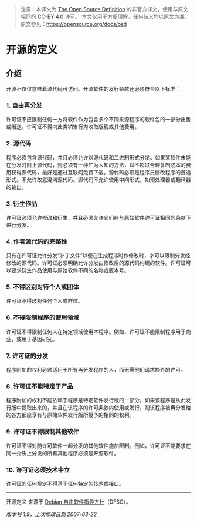 > 注意：本译文为 [The Open Source Definition](https://opensource.org/docs/osd) 的非官方译文，使用与原文相同的 [CC-BY 4.0](https://creativecommons.org/licenses/by/4.0/) 许可。
> 本文仅用于方便理解，任何歧义均以原文为准，原文参见：<https://opensource.org/docs/osd> 

# 开源的定义

## 介绍

开源不仅仅意味着源代码可访问。开源软件的发行条款还必须符合以下标准：

### 1. 自由再分发

许可证不应限制任何一方将软件作为包含多个不同来源程序的软件包的一部分出售或赠送。许可证不得向此类销售行为收取版税或其他费用。

### 2. 源代码

程序必须包含源代码，并且必须允许以源代码和二进制形式分发。如果某软件未能在分发时附上源代码，则必须有一种广为人知的方法，以不超过合理复制成本的费用获得源代码，最好是通过互联网免费下载。源代码必须是程序员修改程序的首选形式。不允许故意混淆源代码。源代码不允许使用中间形式，如预处理器或翻译器的输出。

### 3. 衍生作品

许可证必须允许修改和衍生，并且必须允许它们在与原始软件许可证相同的条款下进行分发。

### 4. 作者源代码的完整性

只有在许可证允许分发“补丁文件”以便在生成程序时作修改时，才可以限制分发经修改的源代码。许可证必须明确允许分发由修改后的源代码构建的软件。许可证可以要求衍生作品使用与原始软件不同的名称或版本号。

### 5. 不得区别对待个人或团体

许可证不得歧视任何个人或群体。

### 6. 不得限制程序的使用领域

许可证不得限制任何人在特定领域使用本程序。例如，许可证不能限制程序用于商业，或用于基因研究。

### 7. 许可证的分发

程序附加的权利必须适用于所有再分发程序的人，而无需他们请求额外的许可。

### 8. 许可证不能特定于产品

程序附加的权利不能依赖于程序是特定软件发行版的一部分。如果该程序是从此发行版中提取出来的，并且在该程序的许可条款内使用或发行，则该程序被再分发给的各方都应享有与原始软件发行版所授予的相同的权利。

### 9. 许可证不得限制其他软件

许可证不得对随许可软件一起分发的其他软件施加限制。例如，许可证不能要求在同一介质上分发的所有其他程序必须是开源软件。

### 10. 许可证必须技术中立

许可证的任何规定不得基于任何特定的技术或接口。

---

开源定义 来源于 [Debian 自由软件指导方针](https://www.debian.org/social_contract#guidelines)（DFSG）。

*版本号 1.9，上次修改日期 2007-03-22*

